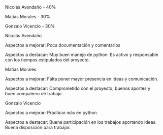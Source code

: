 Nicolás Avendaño   - 40%

Matias Morales     - 30%

Gonzalo Vicencio   - 30%

Nicolás Avendaño

Aspectos a mejorar: Poca documentación y comentarios 

Aspectos a destacar: Muy buen manejo de python. Es activo y responsable con los tiempos estipulados del proyecto.

Matías Morales

Aspectos a mejorar: Falta poner mayor presencia en ideas y comunicación.

Aspectos a destacar: Comprometido con el proyecto, buenos aportes y buen compañero de trabajo.

Gonzalo Vicencio 

Aspectos a mejorar: Practicar más en python 

Aspectos a destacar: Buena participación en los trabajos aportando ideas. Buena disposición para trabajar.
